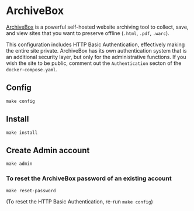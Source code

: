 # ArchiveBox

[ArchiveBox](https://github.com/archivebox/archivebox) is a powerful self-hosted
website archiving tool to collect, save, and view sites that you want to
preserve offline (`.html`, `.pdf`, `.warc`).

This configuration includes HTTP Basic Authentication, effectively making the
entire site private. ArchiveBox has its own authentication system that is an
additional security layer, but only for the administrative functions. If you
wish the site to be public, comment out the `Authentication` secton of the
`docker-compose.yaml`.

## Config

`make config`

## Install

`make install`

## Create Admin account

`make admin`

### To reset the ArchiveBox password of an existing account

`make reset-password`

(To reset the HTTP Basic Authentication, re-run `make config`)
